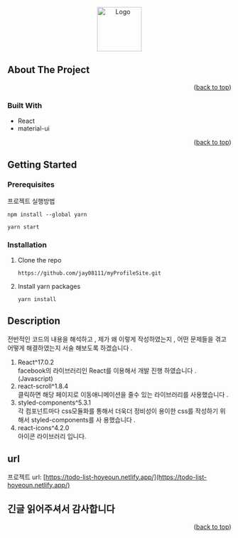 
  <div id="top"></div>

<!-- PROJECT LOGO -->
<br />
<div align="center">
  <a href="https://pastashop-hoyeoun.netlify.app/">
    <img src="./public/byunhoyeoun.jpg" alt="Logo" width="100" height="100">
  </a>

<h3 align="center"></h3>

  <p align="center">

  </p>
</div>

<!-- ABOUT THE PROJECT -->

## About The Project

<div align="center">
  
</div>
<p> </p>

<p align="right">(<a href="#top">back to top</a>)</p>

### Built With

- React
- material-ui


<p align="right">(<a href="#top">back to top</a>)</p>

<!-- GETTING STARTED -->

## Getting Started

### Prerequisites

프로젝트 실행방법

```
npm install --global yarn

yarn start
```

### Installation

<ol>
<li>Clone the repo</li>

```
https://github.com/jay08111/myProfileSite.git
```

<li> Install yarn packages</li>

```
yarn install
```

</ol>

## Description

<p>전반적인 코드의 내용을 해석하고 , 제가 왜 이렇게 작성하였는지 , 어떤 문제들을 겪고 어떻게 해결하였는지 서술 해보도록 하겠습니다 . </p>
<ol>
<li>React^17.0.2</li>
facebook의 라이브러리인 React를 이용해서 개발 진행 하였습니다 . (Javascript)
<li>react-scroll^1.8.4</li>
클릭하면 해당 페이지로 이동애니메이션을 줄수 있는 라이브러리를 사용했습니다 .
<li>styled-components^5.3.1</li>
각 컴포넌트마다 css모듈화를 통해서 더욱더 정비성이 용이한 css를 작성하기 위해서 styled-components를 사 용했습니다 .
<li>react-icons^4.2.0</li>
아이콘 라이브러리 입니다.
</ol>


## url

프로젝트 url: [https://todo-list-hoyeoun.netlify.app/](https://todo-list-hoyeoun.netlify.app/)

## 긴글 읽어주셔서 감사합니다

<p align="right">(<a href="#top">back to top</a>)</p>

